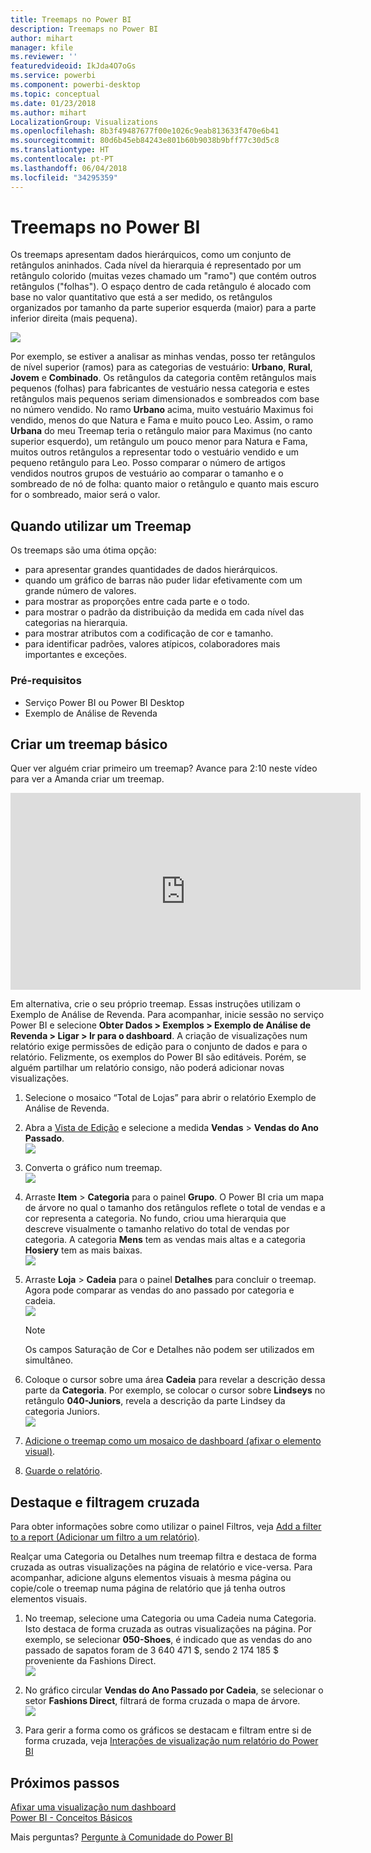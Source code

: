 ```yaml
---
title: Treemaps no Power BI
description: Treemaps no Power BI
author: mihart
manager: kfile
ms.reviewer: ''
featuredvideoid: IkJda4O7oGs
ms.service: powerbi
ms.component: powerbi-desktop
ms.topic: conceptual
ms.date: 01/23/2018
ms.author: mihart
LocalizationGroup: Visualizations
ms.openlocfilehash: 8b3f49487677f00e1026c9eab813633f470e6b41
ms.sourcegitcommit: 80d6b45eb84243e801b60b9038b9bff77c30d5c8
ms.translationtype: HT
ms.contentlocale: pt-PT
ms.lasthandoff: 06/04/2018
ms.locfileid: "34295359"
---
```

# <a name="treemaps-in-power-bi"></a>Treemaps no Power BI
Os treemaps apresentam dados hierárquicos, como um conjunto de retângulos aninhados.  Cada nível da hierarquia é representado por um retângulo colorido (muitas vezes chamado um "ramo") que contém outros retângulos ("folhas").  O espaço dentro de cada retângulo é alocado com base no valor quantitativo que está a ser medido, os retângulos organizados por tamanho da parte superior esquerda (maior) para a parte inferior direita (mais pequena).

![](media/power-bi-visualization-treemaps/pbi-nancy_viz_treemap.png)

Por exemplo, se estiver a analisar as minhas vendas, posso ter retângulos de nível superior (ramos) para as categorias de vestuário: **Urbano**, **Rural**, **Jovem** e **Combinado**.  Os retângulos da categoria contêm retângulos mais pequenos (folhas) para fabricantes de vestuário nessa categoria e estes retângulos mais pequenos seriam dimensionados e sombreados com base no número vendido.  No ramo **Urbano** acima, muito vestuário Maximus foi vendido, menos do que Natura e Fama e muito pouco Leo.  Assim, o ramo **Urbana** do meu Treemap teria o retângulo maior para Maximus (no canto superior esquerdo), um retângulo um pouco menor para Natura e Fama, muitos outros retângulos a representar todo o vestuário vendido e um pequeno retângulo para Leo.  Posso comparar o número de artigos vendidos noutros grupos de vestuário ao comparar o tamanho e o sombreado de nó de folha: quanto maior o retângulo e quanto mais escuro for o sombreado, maior será o valor.

## <a name="when-to-use-a-treemap"></a>Quando utilizar um Treemap
Os treemaps são uma ótima opção:

* para apresentar grandes quantidades de dados hierárquicos.
* quando um gráfico de barras não puder lidar efetivamente com um grande número de valores.
* para mostrar as proporções entre cada parte e o todo.
* para mostrar o padrão da distribuição da medida em cada nível das categorias na hierarquia.
* para mostrar atributos com a codificação de cor e tamanho.
* para identificar padrões, valores atípicos, colaboradores mais importantes e exceções.

### <a name="prerequisites"></a>Pré-requisitos
 - Serviço Power BI ou Power BI Desktop
 - Exemplo de Análise de Revenda

## <a name="create-a-basic-treemap"></a>Criar um treemap básico
Quer ver alguém criar primeiro um treemap?  Avance para 2:10 neste vídeo para ver a Amanda criar um treemap.

<iframe width="560" height="315" src="https://www.youtube.com/embed/IkJda4O7oGs" frameborder="0" allowfullscreen></iframe>

Em alternativa, crie o seu próprio treemap. Essas instruções utilizam o Exemplo de Análise de Revenda. Para acompanhar, inicie sessão no serviço Power BI e selecione **Obter Dados \> Exemplos \> Exemplo de Análise de Revenda \> Ligar \> Ir para o dashboard**. A criação de visualizações num relatório exige permissões de edição para o conjunto de dados e para o relatório. Felizmente, os exemplos do Power BI são editáveis. Porém, se alguém partilhar um relatório consigo, não poderá adicionar novas visualizações.

1. Selecione o mosaico “Total de Lojas” para abrir o relatório Exemplo de Análise de Revenda.    
2. Abra a [Vista de Edição](service-interact-with-a-report-in-editing-view.md) e selecione a medida **Vendas** > **Vendas do Ano Passado**.   
   ![](media/power-bi-visualization-treemaps/treemapfirstvalue_new.png)   
3. Converta o gráfico num treemap.  
   ![](media/power-bi-visualization-treemaps/treemapconvertto_new.png)   
4. Arraste **Item** > **Categoria** para o painel **Grupo**. O Power BI cria um mapa de árvore no qual o tamanho dos retângulos reflete o total de vendas e a cor representa a categoria.  No fundo, criou uma hierarquia que descreve visualmente o tamanho relativo do total de vendas por categoria.  A categoria **Mens** tem as vendas mais altas e a categoria **Hosiery** tem as mais baixas.   
   ![](media/power-bi-visualization-treemaps/treemapcomplete_new.png)   
5. Arraste **Loja** > **Cadeia** para o painel **Detalhes** para concluir o treemap. Agora pode comparar as vendas do ano passado por categoria e cadeia.   
   ![](media/power-bi-visualization-treemaps/treemap_addgroup_new.png)
   
   > [!NOTE]
   > Os campos Saturação de Cor e Detalhes não podem ser utilizados em simultâneo.
   > 
   > 
5. Coloque o cursor sobre uma área **Cadeia** para revelar a descrição dessa parte da **Categoria**.  Por exemplo, se colocar o cursor sobre **Lindseys** no retângulo **040-Juniors**, revela a descrição da parte Lindsey da categoria Juniors.  
   ![](media/power-bi-visualization-treemaps/treemaphoverdetail_new.png)
6. [Adicione o treemap como um mosaico de dashboard (afixar o elemento visual)](service-dashboard-tiles.md). 
7. [Guarde o relatório](service-report-save.md).

## <a name="highlighting-and-cross-filtering"></a>Destaque e filtragem cruzada
Para obter informações sobre como utilizar o painel Filtros, veja [Add a filter to a report (Adicionar um filtro a um relatório)](power-bi-report-add-filter.md).

Realçar uma Categoria ou Detalhes num treemap filtra e destaca de forma cruzada as outras visualizações na página de relatório e vice-versa. Para acompanhar, adicione alguns elementos visuais à mesma página ou copie/cole o treemap numa página de relatório que já tenha outros elementos visuais.

1. No treemap, selecione uma Categoria ou uma Cadeia numa Categoria.  Isto destaca de forma cruzada as outras visualizações na página. Por exemplo, se selecionar **050-Shoes**, é indicado que as vendas do ano passado de sapatos foram de 3 640 471 $, sendo 2 174 185 $ proveniente da Fashions Direct.  
   ![](media/power-bi-visualization-treemaps/treemaphiliting.png)

2. No gráfico circular **Vendas do Ano Passado por Cadeia**, se selecionar o setor **Fashions Direct**, filtrará de forma cruzada o mapa de árvore.  
   ![](media/power-bi-visualization-treemaps/treemapnoowl.gif)    

3. Para gerir a forma como os gráficos se destacam e filtram entre si de forma cruzada, veja [Interações de visualização num relatório do Power BI](service-reports-visual-interactions.md)

## <a name="next-steps"></a>Próximos passos
[ Afixar uma visualização num dashboard](service-dashboard-pin-tile-from-report.md)  
[Power BI - Conceitos Básicos](service-basic-concepts.md)  

Mais perguntas? [Pergunte à Comunidade do Power BI](http://community.powerbi.com/)  

